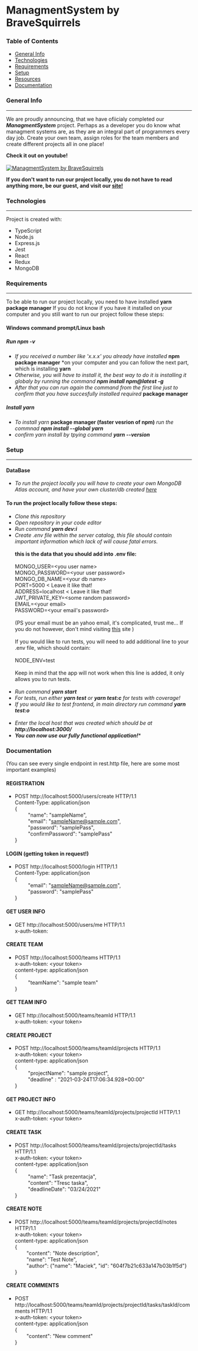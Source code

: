 # ManagmentSystem by BraveSquirrels



### Table of Contents
* [General Info](#generalinfo)
* [Technologies](#technologies)
* [Requirements](#requirements)
* [Setup](#setup)
* [Resources](#resources)
* [Documentation](#documentation)


### General Info
-----------------
We are proudly announcing, that we have ofiicialy completed our **_ManagmentSystem_** project. Perhaps as a developer you do know what managment systems are, as they are an integral part of programmers every day job.
Create your own team, assign roles for the team members and create different projects all in one place! 

**Check it out on youtube!**<br></br>
[![ManagmentSystem by BraveSquirrels](http://img.youtube.com/vi/sxfl5vBYFOk/0.jpg)](http://www.youtube.com/watch?v=sxfl5vBYFOk)

**If you don't want to run our project locally, you do not have to read anything more, be our guest, and visit our <a href="https://managementsystem2021.netlify.app/">site!</a>**

### Technologies
-----------------
Project is created with:
* TypeScript
* Node.js
* Express.js
* Jest
* React
* Redux
* MongoDB

### Requirements
-----------------
To be able to run our project locally, you need to have installed **yarn package manager**
If you do not know if you have it installed on your computer and you still want to run our project follow these steps:

#### Windows command prompt/Linux bash

##### Run *npm -v*
* *If you received a number like 'x.x.x' you already have installed* **npm package manager** *on your computer and you can follow the next part, which is installing **yarn**
* *Otherwise, you will have to install it, the best way to do it is installing it globaly by running the command **npm install npm@latest -g***
* *After that you can run again the command from the first line just to confirm that you have succesfully installed required* **package manager**
##### Install yarn
* *To install yarn* **package manager (faster vesrion of npm)** *run the commnad **npm install --global yarn***
* *confirm yarn install by tpying command **yarn --version***

### Setup
-----------------
#### DataBase
* *To run the project locally you will have to create your own MongoDB Atlas account, and have your own cluster/db created* <a href="https://www.mongodb.com/cloud/atlas/register">*here*</a>
#### To run the project locally follow these steps:
* *Clone this repository*
* *Open repository in your code editor*
* *Run command **yarn dev:i***
* *Create .env file within the server catalog, this file should contain important information which lack of will cause fatal errors.*</br></br>
**this is the data that you should add into .env file:**</br></br>
MONGO_USER=\<you user name></br>
MONGO_PASSWORD=\<your user password></br>
MONGO_DB_NAME=\<your db name></br>
PORT=5000 < Leave it like that!</br>
ADDRESS=localhost < Leave it like that!</br>
JWT_PRIVATE_KEY=\<some random password></br>
EMAIL=\<your email></br>
PASSWORD=\<your email's password></br></br>
(PS your email must be an yahoo email, it's complicated, trust me... If you do not however, don't mind visiting <a href="https://nodemailer.com/about/">this</a> site )</br></br>
If you would like to run tests, you will need to add additional line to your .env file, which should contain:</br></br>
NODE_ENV=test</br></br>
Keep in mind that the app will not work when this line is added, it only allows you to run tests.</br></br>
* *Run command **yarn start***
* *For tests, run either **yarn test** or **yarn test:c** for tests with coverage!*
* *If you would like to test frontend, in main directory run command **_yarn test:o_***</br></br>
* *Enter the local host that was created which should be at **http://localhost:3000/***
* **_You can now use our fully functional application!_***

### Documentation
(You can see every single endpoint in rest.http file, here are some most important examples)
#### REGISTRATION
* POST http://localhost:5000/users/create HTTP/1.1</br>
Content-Type: application/json</br>
{</br>
   &nbsp;&nbsp;&nbsp;&nbsp;&nbsp;&nbsp;&nbsp;&nbsp; "name": "sampleName",</br>
   &nbsp;&nbsp;&nbsp;&nbsp;&nbsp;&nbsp;&nbsp;&nbsp; "email": "sampleName@sample.com",</br>
   &nbsp;&nbsp;&nbsp;&nbsp;&nbsp;&nbsp;&nbsp;&nbsp; "password": "samplePass",</br>
   &nbsp;&nbsp;&nbsp;&nbsp;&nbsp;&nbsp;&nbsp;&nbsp; "confirmPassword": "samplePass"</br>
}</br>
#### LOGIN (getting token in request!)
* POST http://localhost:5000/login HTTP/1.1</br>
Content-Type: application/json</br>
{</br>
   &nbsp;&nbsp;&nbsp;&nbsp;&nbsp;&nbsp;&nbsp;&nbsp; "email": "sampleName@sample.com",</br>
   &nbsp;&nbsp;&nbsp;&nbsp;&nbsp;&nbsp;&nbsp;&nbsp; "password": "samplePass"</br>
}</br>
#### GET USER INFO
* GET http://localhost:5000/users/me HTTP/1.1</br>
x-auth-token: <your token></br>
#### CREATE TEAM
* POST http://localhost:5000/teams HTTP/1.1</br>
x-auth-token: \<your token></br>
content-type: application/json</br>
{</br>
   &nbsp;&nbsp;&nbsp;&nbsp;&nbsp;&nbsp;&nbsp;&nbsp; "teamName": "sample team"</br>
}</br>
#### GET TEAM INFO
* GET http://localhost:5000/teams/teamId HTTP/1.1</br>
x-auth-token: \<your token></br>
#### CREATE PROJECT
* POST http://localhost:5000/teams/teamId/projects HTTP/1.1</br>
x-auth-token: \<your token></br>
content-type: application/json</br>
{</br>
   &nbsp;&nbsp;&nbsp;&nbsp;&nbsp;&nbsp;&nbsp;&nbsp; "projectName": "sample project",</br>
   &nbsp;&nbsp;&nbsp;&nbsp;&nbsp;&nbsp;&nbsp;&nbsp; "deadline" : "2021-03-24T17:06:34.928+00:00"</br>
}</br>
#### GET PROJECT INFO
* GET http://localhost:5000/teams/teamId/projects/projectId HTTP/1.1 </br>
x-auth-token: \<your token></br>
#### CREATE TASK
* POST http://localhost:5000/teams/teamId/projects/projectId/tasks HTTP/1.1</br>
x-auth-token: \<your token></br>
content-type: application/json</br>
{</br>
   &nbsp;&nbsp;&nbsp;&nbsp;&nbsp;&nbsp;&nbsp;&nbsp; "name": "Task prezentacja",</br>
   &nbsp;&nbsp;&nbsp;&nbsp;&nbsp;&nbsp;&nbsp;&nbsp; "content": "Tresc taska",</br>
   &nbsp;&nbsp;&nbsp;&nbsp;&nbsp;&nbsp;&nbsp;&nbsp; "deadlineDate": "03/24/2021"</br>
}</br>
#### CREATE NOTE
* POST http://localhost:5000/teams/teamId/projects/projectId/notes HTTP/1.1</br>
x-auth-token: \<your token></br>
content-type: application/json</br>
{   </br>
    &nbsp;&nbsp;&nbsp;&nbsp;&nbsp;&nbsp;&nbsp;&nbsp;"content": "Note description",</br>
    &nbsp;&nbsp;&nbsp;&nbsp;&nbsp;&nbsp;&nbsp;&nbsp;"name": "Test Note",</br>
    &nbsp;&nbsp;&nbsp;&nbsp;&nbsp;&nbsp;&nbsp;&nbsp;"author": {"name": "Maciek", "id": "604f7b21c633a147b03b1f5d"}</br>
}</br>
#### CREATE COMMENTS
* POST http://localhost:5000/teams/teamId/projects/projectId/tasks/taskId/comments HTTP/1.1</br>
x-auth-token: \<your token></br>
content-type: application/json</br>
{</br>
    &nbsp;&nbsp;&nbsp;&nbsp;&nbsp;&nbsp;&nbsp;&nbsp;"content": "New comment"</br>
}</br>

